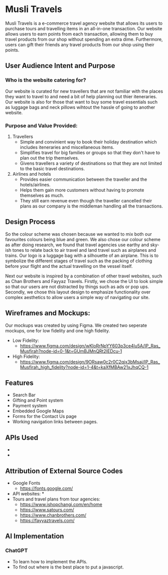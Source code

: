 # Musli Travels
Musli Travels is a e-commerce travel agency website that allows its users to purchase tours and travelling items in an all-in-one transaction. Our website allows users to earn points from each transaction, allowing them to buy travel products from our shop without spending an extra dime. Furthermore, users can gift their friends any travel products from our shop using their points.

## User Audience Intent and Purpose
### Who is the website catering for?
Our website is curated for new travellers that are not familiar with the places they want to travel to and need a bit of help planning out thier iteneraries. Our website is also for those that want to buy some travel essentials such as luggage bags and neck pillows wihtout the hassle of going to another website.
### Purpose and Value Provided:
1. Travellers
    * Simple and convinient way to book their holiday destination which includes iteneraries and miscellaneous items.
    * Simplifies travel for big families or groups so that they don't have to plan out the trip themselves.
    * Givens travellers a variety of destinations so that they are not limited to the basic travel destinations.
2. Airlines and hotels
    * Provides easier communication between the traveller and the hotels/airlines.
    * Helps them gain more customers without having to promote themselves as much.
    * They still earn revenue even though the traveller cancelled their plans as our company is the middleman handling all the transactions. 

## Design Process
So the colour scheme was chosen because we wanted to mix both our favourites colours being blue and green. We also chose our colour scheme as after doing research, we found that travel agencies use earthy and sky-ish tones to relate back to air travel and land travel such as airplanes and trains. Our logo is a luggage bag with a silhouette of an airplane. This is to symbolize the different stages of travel such as the packing of clothing before your flight and the actual travelling on the vessel itself.

Next our website is inspired by a combination of other travel websites, such as Chan Brothers and Fayyaz Travels. Firstly, we chose the UI to look simple so that our users are not distracted by things such as ads or pop ups. Secondly, we chose this layout design to emphasize functionality over complex aesthetics to allow users a simple way of navigating our site.

## Wireframes and Mockups:
Our mockups was created by using Figma. We created two seperate mockups, one for low fidelity and one high fidelity.
* Low Fidelity:
    * https://www.figma.com/design/wKloRrNpYY603p3ce4lu5A/IP_Ras_Musfirah?node-id=0-1&t=GUmBJMnQRt2IEDcu-1
* High Fidelity:
    * https://www.figma.com/design/9ORsaw0c2r0C2qjx3bMsaj/IP_Ras_Musfirah_high_fidelity?node-id=1-4&t=kaXfMBAw21xJhqCQ-1

## Features
* Search Bar
* Gifting and Point system
* Payment system
* Embedded Google Maps
* Forms for the Contact Us page
* Working navigation links between pages.

## APIs Used
* 
*

## Attribution of External Source Codes
* Google Fonts
    * https://fonts.google.com/
* API websites:
    * 
* Tours and travel plans from tour agencies:
    * https://www.ishopchangi.com/en/home
    * https://www.satours.com/
    * https://www.chanbrothers.com/
    * https://fayyaztravels.com/


## AI Implementation
### ChatGPT
* To learn how to implement the APIs.
* To find out where is the best place to put a javascript.